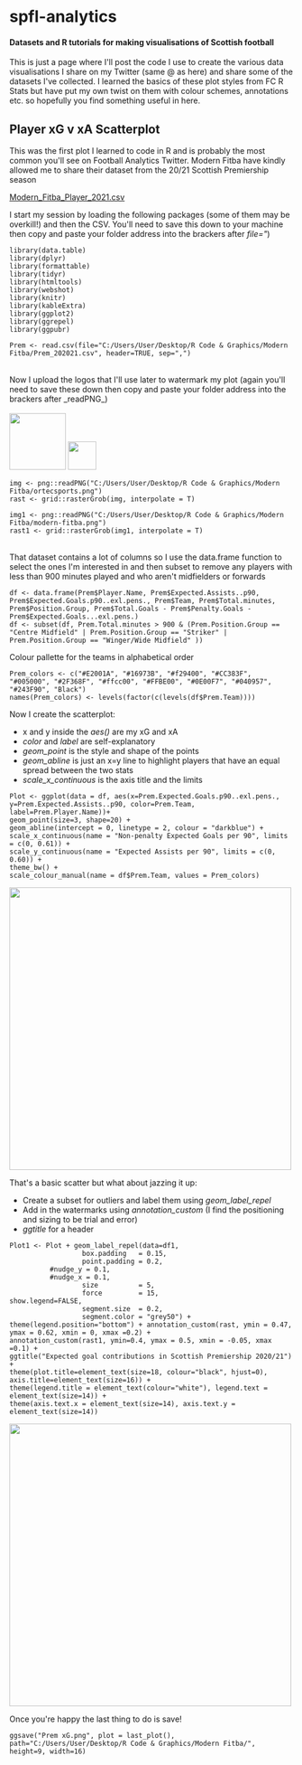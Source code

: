 # spfl-analytics
#### Datasets and R tutorials for making visualisations of Scottish football


This is just a page where I'll post the code I use to create the various data visualisations I share on my Twitter (same @ as here) and share some of the datasets I've collected. I learned the basics of these plot styles from FC R Stats but have put my own twist on them with colour schemes, annotations etc. so hopefully you find something useful in here.



## Player xG v xA Scatterplot

This was the first plot I learned to code in R and is probably the most common you'll see on Football Analytics Twitter. Modern Fitba have kindly allowed me to share their dataset from the 20/21 Scottish Premiership season

[Modern_Fitba_Player_2021.csv](https://github.com/cunningcolin/spfl-analytics/files/7009842/Modern_Fitba_Player_2021.csv)


I start my session by loading the following packages (some of them may be overkill!) and then the CSV. You'll need to save this down to your machine then copy and paste your folder address into the brackers after _file="_)


```
library(data.table)
library(dplyr)
library(formattable)
library(tidyr) 
library(htmltools)
library(webshot)
library(knitr)
library(kableExtra) 
library(ggplot2)
library(ggrepel)
library(ggpubr)

Prem <- read.csv(file="C:/Users/User/Desktop/R Code & Graphics/Modern Fitba/Prem_202021.csv", header=TRUE, sep=",")
```
<br />
Now I upload the logos that I'll use later to watermark my plot (again you'll need to save these down then copy and paste your folder address into the brackers after _readPNG_) <br />
<br />
<img src="https://user-images.githubusercontent.com/87502071/129967459-0e827676-190d-47b5-973e-5464af84685d.png" height="100">      <img src="https://user-images.githubusercontent.com/87502071/129967192-066ebb98-aa2c-4d05-b1cc-818a60fc684b.png" height="50">



```
img <- png::readPNG("C:/Users/User/Desktop/R Code & Graphics/Modern Fitba/ortecsports.png")
rast <- grid::rasterGrob(img, interpolate = T)

img1 <- png::readPNG("C:/Users/User/Desktop/R Code & Graphics/Modern Fitba/modern-fitba.png")
rast1 <- grid::rasterGrob(img1, interpolate = T)
```


<br />
That dataset contains a lot of columns so I use the data.frame function to select the ones I'm interested in and then subset to remove any players with less than 900 minutes played and who aren't midfielders or forwards


 
```
df <- data.frame(Prem$Player.Name, Prem$Expected.Assists..p90, Prem$Expected.Goals.p90..exl.pens., Prem$Team, Prem$Total.minutes, Prem$Position.Group, Prem$Total.Goals - Prem$Penalty.Goals - Prem$Expected.Goals...exl.pens.)
df <- subset(df, Prem.Total.minutes > 900 & (Prem.Position.Group == "Centre Midfield" | Prem.Position.Group == "Striker" | Prem.Position.Group == "Winger/Wide Midfield" ))
```

Colour pallette for the teams in alphabetical order

```
Prem_colors <- c("#E2001A", "#16973B", "#f29400", "#CC383F", "#005000", "#2F368F", "#ffcc00", "#FFBE00", "#0E00F7", "#040957", "#243F90", "Black")   
names(Prem_colors) <- levels(factor(c(levels(df$Prem.Team))))
```

Now I create the scatterplot:
- x and y inside the _aes()_ are my xG and xA
- _color_ and _label_ are self-explanatory
- _geom_point_ is the style and shape of the points 
- _geom_abline_ is just an x=y line to highlight players that have an equal spread between the two stats
- _scale_x_continuous_ is the axis title and the limits

```
Plot <- ggplot(data = df, aes(x=Prem.Expected.Goals.p90..exl.pens., y=Prem.Expected.Assists..p90, color=Prem.Team, label=Prem.Player.Name))+ 
geom_point(size=3, shape=20) +
geom_abline(intercept = 0, linetype = 2, colour = "darkblue") + 
scale_x_continuous(name = "Non-penalty Expected Goals per 90", limits = c(0, 0.61)) +
scale_y_continuous(name = "Expected Assists per 90", limits = c(0, 0.60)) + 
theme_bw() +
scale_colour_manual(name = df$Prem.Team, values = Prem_colors)
```


<img src="https://user-images.githubusercontent.com/87502071/136096009-1194e347-8d30-46b2-ab94-ebce48458fee.png" height="500">

That's a basic scatter but what about jazzing it up:
- Create a subset for outliers and label them using _geom_label_repel_
- Add in the watermarks using _annotation_custom_ (I find the positioning and sizing to be trial and error)
- _ggtitle_ for a header

```
Plot1 <- Plot + geom_label_repel(data=df1, 
                  box.padding   = 0.15, 
                  point.padding = 0.2,
		  #nudge_y = 0.1,
		  #nudge_x = 0.1,
                  size          = 5,
                  force         = 15,
show.legend=FALSE,
                  segment.size  = 0.2,
                  segment.color = "grey50") + theme(legend.position="bottom") + annotation_custom(rast, ymin = 0.47, ymax = 0.62, xmin = 0, xmax =0.2) + 
annotation_custom(rast1, ymin=0.4, ymax = 0.5, xmin = -0.05, xmax =0.1) + 
ggtitle("Expected goal contributions in Scottish Premiership 2020/21") +
theme(plot.title=element_text(size=18, colour="black", hjust=0), axis.title=element_text(size=16)) +
theme(legend.title = element_text(colour="white"), legend.text = element_text(size=14)) +
theme(axis.text.x = element_text(size=14), axis.text.y = element_text(size=14))
```

<img src="https://user-images.githubusercontent.com/87502071/136097733-f79fe5b3-7fc0-4cff-b65b-f482de4802be.png" height="500">


Once you're happy the last thing to do is save!

```
ggsave("Prem xG.png", plot = last_plot(), path="C:/Users/User/Desktop/R Code & Graphics/Modern Fitba/", height=9, width=16)
```







